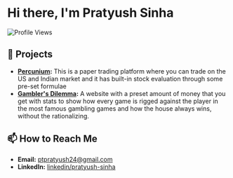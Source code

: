 
# Hi there, I'm Pratyush Sinha 

![Profile Views](https://komarev.com/ghpvc/?username=pratyushsinhaa&color=blue)

<!--## 📈 GitHub Stats
![Pratyush's GitHub stats](https://github-readme-stats.vercel.app/api?username=pratyushsinhaa&show_icons=true&theme=radical) -->

## 🚀 Projects
- **[Percunium](https://github.com/pratyushsinhaa/percunium):** This is a paper trading platform where you can trade on the US and Indian market and it has built-in stock evaluation through some pre-set formulae
- **[Gambler's Dilemma](https://anti-gambling-frontend.onrender.com/):** A website with a preset amount of money that you get with stats to show how every game is rigged against the player in the most famous gambling games and how the house always wins, without the rationalizing. 

## 📫 How to Reach Me
- **Email:** [ptpratyush24@gmail.com](ptpratyush24@gmail.com)
- **LinkedIn:** [linkedin/pratyush-sinha](https://www.linkedin.com/in/pratyush-sinha-b4824a251/)
<!-- - **Twitter:** [@yourtwitterhandle](https://twitter.com/yourtwitterhandle)

## 🌐 Blog
Check out my latest articles on [Your Blog](link to your blog).

## 🏆 Achievements
- [Achievement 1]
- [Achievement 2]
- [Achievement 3]

## 💬 Let's Connect!
Feel free to reach out to me for collaboration or just a friendly chat. I'm always open to new opportunities and ideas.  

![Top Langs](https://github-readme-stats.vercel.app/api/top-langs/?username=pratyushsinhaa&layout=compact&theme=radical)

-->



